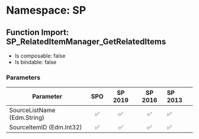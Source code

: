 # Namespace: SP

## Function Import: SP_RelatedItemManager_GetRelatedItems

- Is composable: false
- Is bindable: false

### Parameters

Parameter | SPO | SP 2019 | SP 2016 | SP 2013
----------|:---:|:-------:|:-------:|:-------
SourceListName (Edm.String) | ✅ | ✅ | ✅ | ✅
SourceItemID (Edm.Int32) | ✅ | ✅ | ✅ | ✅
